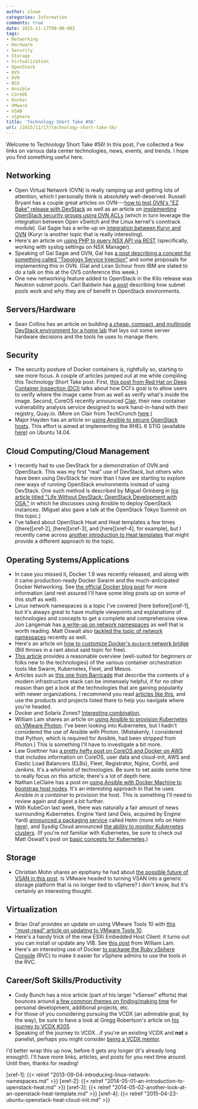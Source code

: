 ```yaml
---
author: slowe
categories: Information
comments: true
date: 2015-11-17T00:00:00Z
tags:
- Networking
- Hardware
- Security
- Storage
- Virtualization
- OpenStack
- OVS
- OVN
- NSX
- Ansible
- CoreOS
- Docker
- VMware
- VSAN
- vSphere
title: 'Technology Short Take #56'
url: /2015/11/17/technology-short-take-56/
---
```


Welcome to Technology Short Take #56! In this post, I've collected a few links on various data center technologies, news, events, and trends. I hope you find something useful here.

## Networking

* Open Virtual Network (OVN) is really ramping up and getting lots of attention, which I personally think is absolutely well-deserved. Russell Bryant has a couple great articles on OVN---[how to test OVN's "EZ Bake" release with DevStack][link-3] as well as an article on [implementing OpenStack security groups using OVN ACLs][link-4] (which in turn leverage the integration between Open vSwitch and the Linux kernel's conntrack module). Gal Sagie has a write-up on [integration between Kuryr and OVN][link-5] (Kuryr is another topic that is really interesting).
* Here's an article on [using PHP to query NSX API via REST][link-20] (specifically, working with syslog settings on NSX Manager).
* Speaking of Gal Sagie and OVN, Gal has [a post describing a concept for something called "Topology Service Injection"][link-21] and some proposals for implementing this in OVN. (Gal and Liran Schour from IBM are slated to do a talk on this at the OVS conference this week.)
* One new networking feature added to OpenStack in the Kilo release was Neutron subnet pools. Carl Baldwin has [a post][link-33] describing how subnet pools work and why they are of benefit in OpenStack environments.

## Servers/Hardware

* Sean Collins has an article on building [a cheap, compact, and multinode DevStack environment for a home lab][link-27] that lays out some server hardware decisions and the tools he uses to manage them.

## Security

* The security posture of Docker containers is, rightfully so, starting to see more focus. A couple of articles jumped out at me while compiling this Technology Short Take post. First, [this post from Red Hat on Deep Container Inspection (DCI)][link-18] talks about how DCI's goal is to allow users to verify where the image came from as well as verify what's inside the image. Second, CoreOS recently announced [Clair][link-19], their new container vulnerability analysis service designed to work hand-in-hand with their registry, Quay.io. (More on Clair from TechCrunch [here][link-28].)
* Major Hayden has an article on [using Ansible to secure OpenStack hosts][link-23]. This effort is aimed at implementing the RHEL 6 STIG (available [here][link-24]) on Ubuntu 14.04.

## Cloud Computing/Cloud Management

* I recently had to use DevStack for a demonstration of OVN and OpenStack. This was my first "real" use of DevStack, but others who have been using DevStack far more than I have are starting to explore new ways of running OpenStack environments instead of using DevStack. One such method is described by Miguel Grinberg in [his article titled "Life Without DevStack: OpenStack Development with OSA,"][link-8] in which he discusses using Ansible to deploy OpenStack instances. (Miguel also gave a talk at the OpenStack Tokyo Summit on this topic.)
* I've talked about OpenStack Heat and Heat templates a few times ([here][xref-2], [here][xref-3], and [here][xref-4], for example), but I recently came across [another introduction to Heat templates][link-36] that might provide a different approach to the topic.

## Operating Systems/Applications

* In case you missed it, Docker 1.9 was recently released, and along with it came production-ready Docker Swarm and the much-anticipated Docker Networking. See [the official Docker blog post][link-12] for more information (and rest assured I'll have some blog posts up on some of this stuff as well).
* Linux network namespaces is a topic I've covered [here before][xref-1], but it's always great to have multiple viewpoints and explanations of technologies and concepts to get a complete and comprehensive view. Jon Langemak has [a write-up on network namespaces][link-1] as well that is worth reading. Matt Oswalt also [tackled the topic of network namespaces][link-35] recently as well.
* Here's an article on [how to customize Docker's `docker0` network bridge][link-2] (Bill throws in a rant about said topic for free).
* [This article][link-6] provides a reasonable overview (well-suited for beginners or folks new to the technologies) of the various container orchestration tools like Swarm, Kubernetes, Fleet, and Mesos.
* Articles such as [this one from Barricade][link-9] that describe the contents of a modern infrastructure stack can be immensely helpful, if for no other reason than get a look at the technologies that are gaining popularity with newer organizations. I recommend you read [articles like this][link-10], and use the products and projects listed there to help you navigate where you're headed.
* Docker and Solaris Zones? [Interesting combination][link-14].
* William Lam shares an article on [using Ansible to provision Kubernetes on VMware Photon][link-16]. I've been looking into Kubernetes, but I hadn't considered the use of Ansible with Photon. (Mistakenly, I considered that Python, which is required for Ansible, had been stripped from Photon.) This is something I'll have to investigate a bit more.
* Lew Goettner has [a pretty hefty post on CoreOS and Docker on AWS][link-25] that includes information on CoreOS, user data and cloud-init, AWS and Elastic Load Balancers (ELBs), Fleet, Registrator, Nginx, Confd, and Jenkins. It's a whirlwind of technologies. Be sure to set aside some time to really focus on this article; there's a lot of depth here.
* Nathan LeClaire has a post on [using Ansible with Docker Machine to bootstrap host nodes][link-26]. It's an interesting approach in that he uses Ansible _in a container_ to provision the host. This is something I'll need to review again and digest a bit further.
* With KubeCon last week, there was naturally a fair amount of news surrounding Kubernetes. Engine Yard (and Deis, acquired by Engine Yard) [announced a packaging service][link-29] called Helm (more info on Helm [here][link-30]), and Sysdig Cloud announced [the ability to monitor Kubernetes clusters][link-31]. (If you're not familiar with Kubernetes, be sure to check out Matt Oswalt's post on [basic concepts for Kubernetes][link-32].)

## Storage

* Christian Mohn shares an epiphany he had about [the possible future of VSAN in this post][link-13]. Is VMware headed to turning VSAN into a generic storage platform that is no longer tied to vSphere? I don't know, but it's certainly an interesting thought.

## Virtualization

* Brian Graf provides an update on using VMware Tools 10 with [this "must-read" article on updating to VMware Tools 10][link-15].
* Here's a handy trick of the new ESXi Embedded Host Client: it turns out you can install or update any VIB. See [this post][link-22] from William Lam.
* Here's an interesting use of Docker [to package the Ruby vSphere Console][link-34] (RVC) to make it easier for vSphere admins to use the tools in the RVC.

## Career/Soft Skills/Productivity

* Cody Bunch has a nice article (part of his larger "vSensei" efforts) that bounces around [a few common themes on finding/making time][link-7] for personal development, additional projects, etc.
* For those of you considering pursuing the VCDX (an admirable goal, by the way), be sure to have a look at Gregg Robertson's article on [his journey to VCDX #205][link-11].
* Speaking of the journey to VCDX...if you're an existing VCDX and **not** a panelist, perhaps you might consider [being a VCDX mentor][link-17].

I'd better wrap this up now, before it gets any longer (it's already long enough!). I'll have more links, articles, and posts for you next time around. Until then, thanks for reading!

[link-1]: http://www.dasblinkenlichten.com/an-introduction-to-network-namespaces/
[link-2]: https://blog.plein.org/2015/08/11/how-to-customize-docker0-network-options-in-docker/
[link-3]: http://blog.russellbryant.net/2015/05/14/an-ez-bake-ovn-for-openstack/
[link-4]: http://blog.russellbryant.net/2015/10/22/openstack-security-groups-using-ovn-acls/
[link-5]: http://galsagie.github.io/sdn/openstack/docker/kuryr/neutron/2015/10/10/kuryr-ovn/
[link-6]: http://radar.oreilly.com/2015/10/swarm-v-fleet-v-kubernetes-v-mesos.html
[link-7]: http://blog.codybunch.com/2015/11/02/vSensei-Finding-Time/
[link-8]: https://developer.rackspace.com/blog/life-without-devstack-openstack-development-with-osa/
[link-9]: https://blog.barricade.io/running-a-modern-infrastructure-stack/
[link-10]: https://segment.com/blog/rebuilding-our-infrastructure/
[link-11]: http://thesaffageek.co.uk/2015/10/30/vcdx-205/
[link-12]: https://blog.docker.com/2015/11/docker-1-9-production-ready-swarm-multi-host-networking/
[link-13]: http://vninja.net/virtualization/vmware-vsan-more-than-meets-the-eye/
[link-14]: https://blog.docker.com/2015/08/docker-oracle-solaris-zones/
[link-15]: https://blogs.vmware.com/vsphere/2015/11/updating-to-vmware-tools-10-must-read.html
[link-16]: http://www.virtuallyghetto.com/2015/11/using-ansible-to-provision-a-kubernetes-cluster-on-vmware-photon.html
[link-17]: http://www.simonlong.co.uk/blog/2015/11/03/vcdx-mentors-we-need-you/
[link-18]: http://rhelblog.redhat.com/2015/09/03/what-is-deep-container-inspection-dci-and-why-is-it-important/
[link-19]: https://github.com/coreos/clair
[link-20]: http://www.sneaku.com/2015/11/09/using-php-to-query-nsx-v-via-rest/
[link-21]: http://galsagie.github.io/sdn/nfv/openstack/ovs/dragonflow/2015/11/10/topology-service-injection/
[link-22]: http://www.virtuallyghetto.com/2015/11/neat-way-of-installing-or-updating-any-vib-using-just-the-esxi-embedded-host-client.html
[link-23]: http://www.ansible.com/blog/securing-openstack-hosts-with-ansible
[link-24]: http://iase.disa.mil/stigs/os/unix-linux/Pages/index.aspx
[link-25]: https://www.goettner.net/2015/coreos-and-docker-on-aws-revised/
[link-26]: http://nathanleclaire.com/blog/2015/11/10/using-ansible-with-docker-machine-to-bootstrap-host-nodes/
[link-27]: http://coreitpro.com/2015/11/11/devstack-home-lab-pt1.html
[link-28]: http://techcrunch.com/2015/11/13/coreos-launches-clair-an-open-source-tool-for-monitoring-container-security/
[link-29]: http://sdtimes.com/engine-yard-container-group-launches-kubernetes-packaging-system/
[link-30]: http://helm.sh
[link-31]: https://sysdig.com/monitoring-kubernetes-with-sysdig-cloud/
[link-32]: http://keepingitclassless.net/2015/11/kubernetes-basic-concepts/
[link-33]: http://blog.episodicgenius.com/post/neutron-subnet-pools/
[link-34]: http://www.virtuallyghetto.com/2015/11/docker-container-for-the-ruby-vsphere-console-rvc.html
[link-35]: http://keepingitclassless.net/2015/10/namespaces-new-access-layer/
[link-36]: http://captainkvm.com/2015/11/intro-to-heat-templates/
[xref-1]: {{< relref "2013-09-04-introducing-linux-network-namespaces.md" >}}
[xref-2]: {{< relref "2014-05-01-an-introduction-to-openstack-heat.md" >}}
[xref-3]: {{< relref "2014-05-02-another-look-at-an-openstack-heat-template.md" >}}
[xref-4]: {{< relref "2015-04-23-ubuntu-openstack-heat-cloud-init.md" >}}
